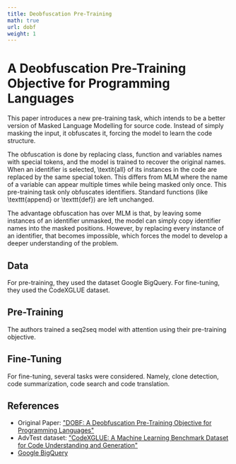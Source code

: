 ```yaml
---
title: Deobfuscation Pre-Training
math: true
url: dobf
weight: 1
---
```


# A Deobfuscation Pre-Training Objective for Programming Languages

This paper introduces a new pre-training task, which intends to be a better version of Masked Language Modelling for source code. Instead of simply masking the input, it obfuscates it, forcing the model to learn the code structure.

The obfuscation is done by replacing class, function and variables names with special tokens, and the model is trained to recover the original names. When an identifier is selected, \textit{all} of its instances in the code are replaced by the same special token. This differs from MLM where the name of a variable can appear multiple times while being masked only once. This pre-training task only obfuscates identifiers. Standard functions (like \texttt{append} or \texttt{def}) are left unchanged.

The advantage obfuscation has over MLM is that, by leaving some instances of an identifier unmasked, the model can simply copy identifier names into the masked positions. However, by replacing every instance of an identifier, that becomes impossible, which forces the model to develop a deeper understanding of the problem.

## Data
For pre-training, they used the dataset Google BigQuery. For fine-tuning, they used the CodeXGLUE dataset.

## Pre-Training
The authors trained a seq2seq model with attention using their pre-training objective. 

## Fine-Tuning
For fine-tuning, several tasks were considered. Namely, clone detection,  code summarization, code search and code translation.

## References
- Original Paper: ["DOBF: A Deobfuscation Pre-Training Objective for Programming Languages"](https://arxiv.org/abs/2102.07492)
- AdvTest dataset: ["CodeXGLUE: A Machine Learning Benchmark Dataset for Code Understanding and Generation"](https://arxiv.org/abs/2102.04664)
- [Google BigQuery](https://console.cloud.google.com/marketplace/details/github/github-repos)
